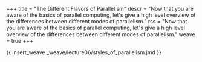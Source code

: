 +++
title = "The Different Flavors of Parallelism"
descr = "Now that you are aware of the basics of parallel computing, let's give a high level overview of the differences between different modes of parallelism."
rss = "Now that you are aware of the basics of parallel computing, let's give a high level overview of the differences between different modes of parallelism."
weave = true
+++

{{ insert_weave _weave/lecture06/styles_of_parallelism.jmd }}
